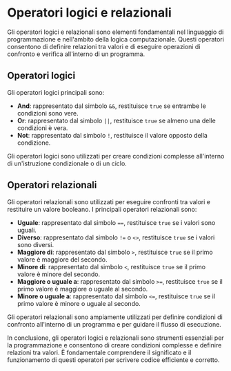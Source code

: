 # Operatori logici e relazionali

Gli operatori logici e relazionali sono elementi fondamentali nel linguaggio di programmazione e nell'ambito della logica computazionale. Questi operatori consentono di definire relazioni tra valori e di eseguire operazioni di confronto e verifica all'interno di un programma.

## Operatori logici

Gli operatori logici principali sono:

- **And**: rappresentato dal simbolo `&&`, restituisce `true` se entrambe le condizioni sono vere.
- **Or**: rappresentato dal simbolo `||`, restituisce `true` se almeno una delle condizioni è vera.
- **Not**: rappresentato dal simbolo `!`, restituisce il valore opposto della condizione.

Gli operatori logici sono utilizzati per creare condizioni complesse all'interno di un'istruzione condizionale o di un ciclo.

## Operatori relazionali

Gli operatori relazionali sono utilizzati per eseguire confronti tra valori e restituire un valore booleano. I principali operatori relazionali sono:

- **Uguale**: rappresentato dal simbolo `==`, restituisce `true` se i valori sono uguali.
- **Diverso**: rappresentato dal simbolo `!=` o `<>`, restituisce `true` se i valori sono diversi.
- **Maggiore di**: rappresentato dal simbolo `>`, restituisce `true` se il primo valore è maggiore del secondo.
- **Minore di**: rappresentato dal simbolo `<`, restituisce `true` se il primo valore è minore del secondo.
- **Maggiore o uguale a**: rappresentato dal simbolo `>=`, restituisce `true` se il primo valore è maggiore o uguale al secondo.
- **Minore o uguale a**: rappresentato dal simbolo `<=`, restituisce `true` se il primo valore è minore o uguale al secondo.

Gli operatori relazionali sono ampiamente utilizzati per definire condizioni di confronto all'interno di un programma e per guidare il flusso di esecuzione.

In conclusione, gli operatori logici e relazionali sono strumenti essenziali per la programmazione e consentono di creare condizioni complesse e definire relazioni tra valori. È fondamentale comprendere il significato e il funzionamento di questi operatori per scrivere codice efficiente e corretto.